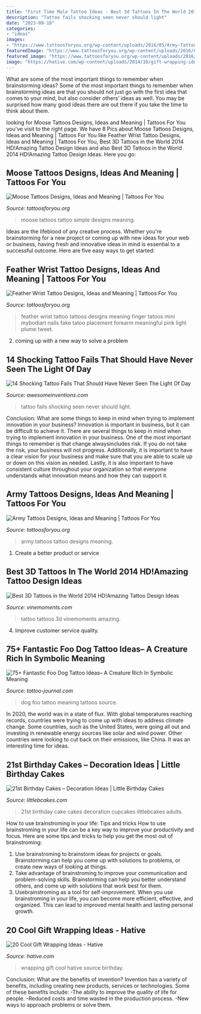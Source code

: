 ```yaml
---
title: "First Time Male Tattoo Ideas - Best 3d Tattoos In The World 2014 Hd!amazing Tattoo Design Ideas"
description: "Tattoo fails shocking seen never should light"
date: "2023-09-18"
categories:
- "ideas"
images:
- "https://www.tattoosforyou.org/wp-content/uploads/2016/05/Army-Tattoo.jpg"
featuredImage: "https://www.tattoosforyou.org/wp-content/uploads/2016/09/Moose-Tattoo-Simple.jpg"
featured_image: "https://www.tattoosforyou.org/wp-content/uploads/2016/05/Army-Tattoo.jpg"
image: "https://hative.com/wp-content/uploads/2014/10/gift-wrapping-ideas/4-cool-gift-wrapping-ideas.jpg"
---
```



What are some of the most important things to remember when brainstorming ideas?
Some of the most important things to remember when brainstorming ideas are that you should not just go with the first idea that comes to your mind, but also consider others’ ideas as well. You may be surprised how many good ideas there are out there if you take the time to think about them.

	

		
looking for Moose Tattoos Designs, Ideas and Meaning | Tattoos For You you've visit to the right page. We have 8 Pics about Moose Tattoos Designs, Ideas and Meaning | Tattoos For You like Feather Wrist Tattoo Designs, Ideas and Meaning | Tattoos For You, Best 3D Tattoos in the World 2014 HD!Amazing Tattoo Design Ideas and also Best 3D Tattoos in the World 2014 HD!Amazing Tattoo Design Ideas. Here you go:
		
    
## Moose Tattoos Designs, Ideas And Meaning | Tattoos For You

<img loading=lazy src="https://www.tattoosforyou.org/wp-content/uploads/2016/09/Moose-Tattoo-Simple.jpg" onerror="this.onerror=null;this.src='https://tse1.mm.bing.net/th?id=OIP.wmWb-I-_cVAHOKQ1P83zJgHaJ6&amp;pid=15.1';" alt="Moose Tattoos Designs, Ideas and Meaning | Tattoos For You">

_Source: tattoosforyou.org_

>moose tattoos tattoo simple designs meaning. 

	

Ideas are the lifeblood of any creative process. Whether you're brainstorming for a new project or coming up with new ideas for your web or business, having fresh and innovative ideas in mind is essential to a successful outcome. Here are five easy ways to get started: 

    
## Feather Wrist Tattoo Designs, Ideas And Meaning | Tattoos For You

<img loading=lazy src="https://www.tattoosforyou.org/wp-content/uploads/2017/11/Small-Feather-Wrist-Tattoos.jpg" onerror="this.onerror=null;this.src='https://tse2.mm.bing.net/th?id=OIP.-FMvOPE7_o0609JReSVdxwHaK-&amp;pid=15.1';" alt="Feather Wrist Tattoo Designs, Ideas and Meaning | Tattoos For You">

_Source: tattoosforyou.org_

>feather wrist tattoo tattoos designs meaning finger tatoos mini mybodiart nails fake tatoo placement forearm meaningful pink light plume tweet. 

	

2. coming up with a new way to solve a problem 

    
## 14 Shocking Tattoo Fails That Should Have Never Seen The Light Of Day

<img loading=lazy src="https://www.awesomeinventions.com/wp-content/uploads/2016/02/tattoo-fails-nascar.jpg" onerror="this.onerror=null;this.src='https://tse3.mm.bing.net/th?id=OIP.pPE19KQ1tIbMLYolMyyRKwHaIu&amp;pid=15.1';" alt="14 Shocking Tattoo Fails That Should Have Never Seen The Light Of Day">

_Source: awesomeinventions.com_

>tattoo fails shocking seen never should light. 

	

Conclusion: What are some things to keep in mind when trying to implement innovation in your business?
Innovation is important in business, but it can be difficult to achieve it. There are several things to keep in mind when trying to implement innovation in your business. One of the most important things to remember is that change alwaysincludes risk. If you do not take the risk, your business will not progress. Additionally, it is important to have a clear vision for your business and make sure that you are able to scale up or down on this vision as needed. Lastly, it is also important to have consistent culture throughout your organization so that everyone understands what innovation means and how they can support it.

    
## Army Tattoos Designs, Ideas And Meaning | Tattoos For You

<img loading=lazy src="https://www.tattoosforyou.org/wp-content/uploads/2016/05/Army-Tattoo.jpg" onerror="this.onerror=null;this.src='https://tse2.mm.bing.net/th?id=OIP.xl5A2Ys5KQ_mKPQCRmTyhQHaHa&amp;pid=15.1';" alt="Army Tattoos Designs, Ideas and Meaning | Tattoos For You">

_Source: tattoosforyou.org_

>army tattoos tattoo designs meaning. 

	

1. Create a better product or service 

    
## Best 3D Tattoos In The World 2014 HD!Amazing Tattoo Design Ideas

<img loading=lazy src="http://vinemoments.com/wp-content/uploads/2014/09/picsave_cuzb3ul2oa.jpg" onerror="this.onerror=null;this.src='https://tse2.mm.bing.net/th?id=OIP.NyJ3DtsH3n1WjNsMGIF-LAHaD4&amp;pid=15.1';" alt="Best 3D Tattoos in the World 2014 HD!Amazing Tattoo Design Ideas">

_Source: vinemoments.com_

>tattoo tattoos 3d vinemoments amazing. 

	

4. Improve customer service quality.

    
## 75+ Fantastic Foo Dog Tattoo Ideas– A Creature Rich In Symbolic Meaning

<img loading=lazy src="https://tattoo-journal.com/wp-content/uploads/2016/08/foo-dog-tattoo37-650x650.jpg" onerror="this.onerror=null;this.src='https://tse3.mm.bing.net/th?id=OIP.JEa3xbwdZtDCaNTLLxu2PgHaHa&amp;pid=15.1';" alt="75+ Fantastic Foo Dog Tattoo Ideas– A Creature Rich In Symbolic Meaning">

_Source: tattoo-journal.com_

>dog foo tattoo meaning tattoos source. 

	

In 2020, the world was in a state of flux. With global temperatures reaching records, countries were trying to come up with ideas to address climate change. Some countries, such as the United States, were going all out and investing in renewable energy sources like solar and wind power. Other countries were looking to cut back on their emissions, like China. It was an interesting time for ideas.

    
## 21st Birthday Cakes – Decoration Ideas | Little Birthday Cakes

<img loading=lazy src="http://www.littlebcakes.com/wp-content/uploads/2014/02/21st-Birthday-Cake-Images-768x1024.jpg" onerror="this.onerror=null;this.src='https://tse2.mm.bing.net/th?id=OIP.5xHlcbFFtqsY0sBbnL4IuwHaJ4&amp;pid=15.1';" alt="21st Birthday Cakes – Decoration Ideas | Little Birthday Cakes">

_Source: littlebcakes.com_

>21st birthday cake cakes decoration cupcakes littlebcakes adults. 

	

How to use brainstroming in your life: Tips and tricks
How to use brainstroming in your life can be a key way to improve your productivity and focus. Here are some tips and tricks to help you get the most out of brainstroming: 
1) Use brainstroming to brainstorm ideas for projects or goals. Brainstorming can help you come up with solutions to problems, or create new ways of looking at things. 
2) Take advantage of brainstroming to improve your communication and problem-solving skills. Brainstorming can help you better understand others, and come up with solutions that work best for them. 
3) Usebrainstroming as a tool for self-improvement. When you use brainstroming in your life, you can become more efficient, effective, and organized. This can lead to improved mental health and lasting personal growth.

    
## 20 Cool Gift Wrapping Ideas - Hative

<img loading=lazy src="https://hative.com/wp-content/uploads/2014/10/gift-wrapping-ideas/4-cool-gift-wrapping-ideas.jpg" onerror="this.onerror=null;this.src='https://tse4.mm.bing.net/th?id=OIP.DM290G5GGwFg2ZJmXLjxnAHaLH&amp;pid=15.1';" alt="20 Cool Gift Wrapping Ideas - Hative">

_Source: hative.com_

>wrapping gift cool hative source birthday. 

	

Conclusion: What are the benefits of invention?
Invention has a variety of benefits, including creating new products, services or technologies. Some of these benefits include: 
-The ability to improve the quality of life for people. 
-Reduced costs and time wasted in the production process.
-New ways to approach problems or solve them.

